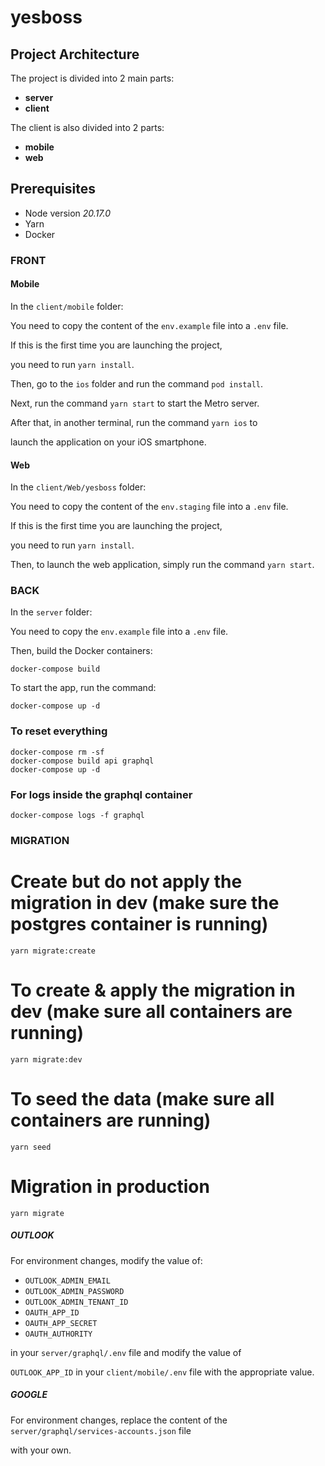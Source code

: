 # yesboss

## Project Architecture

The project is divided into 2 main parts:

- **server**
- **client**

The client is also divided into 2 parts:

- **mobile**
- **web**

## Prerequisites

- Node version _20.17.0_
- Yarn
- Docker

### FRONT

#### Mobile

In the `client/mobile` folder:

You need to copy the content of the `env.example` file into a `.env` file.

If this is the first time you are launching the project,

you need to run `yarn install`.

Then, go to the `ios` folder and run the command `pod install`.

Next, run the command `yarn start` to start the Metro server.

After that, in another terminal, run the command `yarn ios` to

launch the application on your iOS smartphone.

#### Web

In the `client/Web/yesboss` folder:

You need to copy the content of the `env.staging` file into a `.env` file.

If this is the first time you are launching the project,

you need to run `yarn install`.

Then, to launch the web application, simply run the command `yarn start`.

### BACK

In the `server` folder:

You need to copy the `env.example` file into a `.env` file.

Then, build the Docker containers:

    docker-compose build

To start the app, run the command:

    docker-compose up -d

### To reset everything

    docker-compose rm -sf
    docker-compose build api graphql
    docker-compose up -d

### For logs inside the graphql container

    docker-compose logs -f graphql

### MIGRATION

# Create but do not apply the migration in dev (make sure the postgres container is running)

    yarn migrate:create

# To create & apply the migration in dev (make sure all containers are running)

    yarn migrate:dev

# To seed the data (make sure all containers are running)

    yarn seed

# Migration in production

    yarn migrate

##### OUTLOOK

For environment changes, modify the value of:

- `OUTLOOK_ADMIN_EMAIL`
- `OUTLOOK_ADMIN_PASSWORD`
- `OUTLOOK_ADMIN_TENANT_ID`
- `OAUTH_APP_ID`
- `OAUTH_APP_SECRET`
- `OAUTH_AUTHORITY`

in your `server/graphql/.env` file and modify the value of

`OUTLOOK_APP_ID` in your `client/mobile/.env` file with the appropriate value.

##### GOOGLE

For environment changes, replace the content of the `server/graphql/services-accounts.json` file

with your own.